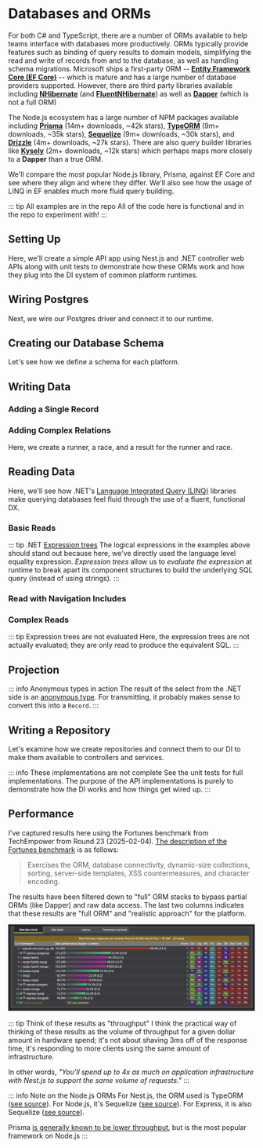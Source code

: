 # Databases and ORMs

For both C# and TypeScript, there are a number of ORMs available to help teams interface with databases more productively.  ORMs typically provide features such as binding of query results to domain models, simplifying the read and write of records from and to the database, as well as handling schema migrations.  Microsoft ships a first-party ORM -- [**Entity Framework Core (EF Core)**](https://github.com/dotnet/efcore) -- which is mature and has a large number of database providers supported.  However, there are third party libraries available including [**NHibernate**](https://github.com/nhibernate/nhibernate-core) (and [**FluentNHibernate**](https://github.com/nhibernate/fluent-nhibernate)) as well as [**Dapper**](https://github.com/DapperLib/Dapper) (which is not a full ORM)

The Node.js ecosystem has a large number of NPM packages available including [**Prisma**](https://github.com/prisma/prisma) (14m+ downloads, ~42k stars), [**TypeORM**](https://github.com/typeorm/typeorm) (9m+ downloads, ~35k stars), [**Sequelize**](https://github.com/sequelize/sequelize) (9m+ downloads, ~30k stars), and [**Drizzle**](https://github.com/drizzle-team/drizzle-orm) (4m+ downloads, ~27k stars).  There are also query builder libraries like [**Kysely**](https://github.com/kysely-org/kysely) (2m+ downloads, ~12k stars) which perhaps maps more closely to a **Dapper** than a true ORM.

We'll compare the most popular Node.js library, Prisma, against EF Core and see where they align and where they differ.  We'll also see how the usage of LINQ in EF enables much more fluid query building.

::: tip All examples are in the repo
All of the code here is functional and in the repo to experiment with!
:::

## Setting Up

Here, we'll create a simple API app using Nest.js and .NET controller web APIs along with unit tests to demonstrate how these ORMs work and how they plug into the DI system of common platform runtimes.

<CodeSplitter>
  <template #left>

```ts
// 🚧  WIP
```

  </template>
  <template #right>

```shell
# Add our packages in /src/csharp/ef-api
cd src/csharp
mkdir ef-api
cd ef-api
dotnet new webapi --use-controllers --no-https

# Add Pg driver for Entity Framework
dotnet add package Npgsql.EntityFrameworkCore.PostgreSQL

# Add to allow snake_case naming (because Pg and caps are no fun)
dotnet add package EFCore.NamingConventions

# Add for unit tests
dotnet add package XUnit
```

  </template>
</CodeSplitter>

## Wiring Postgres

Next, we wire our Postgres driver and connect it to our runtime.

<CodeSplitter>
  <template #left>

```ts
// 🚧  WIP
```

  </template>
  <template #right>

```csharp
// 📄 Database.cs
// This is just for us to inject the connection string (and other config)
public record DbConfig(string ConnectionString);

// This is our database.  The key is to inherit from DbContext
public class Database(DbConfig config) : DbContext {
  // This method gets called on startup and we'll configure our database
  protected override void OnConfiguring(DbContextOptionsBuilder optionsBuilder) {
    if (optionsBuilder.IsConfigured){
      return;
    }

    optionsBuilder
      .UseNpgsql(config.ConnectionString, o => o.UseAdminDatabase("postgres"))
      .UseSnakeCaseNamingConvention()
      .EnableDetailedErrors()
      .EnableSensitiveDataLogging();
  }
}

// 📄 Program.cs
var connectionString = "server=127.0.0.1;port=5432;database=momo;user id=postgres;password=postgres;include error detail=true;";

builder.Services.AddSingleton(new DbConfig(connectionString));
builder.Services.AddDbContext<Database>();

var app = var app = builder.Build();

// Get our database from DI and ensure we create it (because our Docker container is ephemeral)
using var scope = app.Services.CreateScope();
var db = scope.ServiceProvider.GetService<Database>()!;
db.Database.EnsureCreated();
```

  </template>
</CodeSplitter>

## Creating our Database Schema

Let's see how we define a schema for each platform.

<CodeSplitter>
  <template #left>

```ts
// 🚧  WIP
```

  </template>
  <template #right>

```csharp{3,4}
public class Database(DbConfig config) : DbContext {
  // 👇 These two define our schema
  public DbSet<Runner> Runners { get; set; } = null!;
  public DbSet<Race> Races { get; set; } = null!;

  // ℹ️ Note that we don't map the relation table directly

  protected override void OnConfiguring(DbContextOptionsBuilder optionsBuilder) {
    // Snipped...
  }
}

// 🏃‍♀️ Runners
[Index(nameof(Email))]
public class Runner {
  [DatabaseGenerated(DatabaseGeneratedOption.Identity)]
  public int Id { get; set; }
  public required string Name { get; set; }
  public required string Email { get; set; }
  public required string Country { get; set; }
  [JsonIgnore] // 👇 Do not serialize this to JSON
  public List<Race>? Races { get; set; }
  [JsonIgnore] // 👇 Do not serialize this to JSON
  public List<RaceResult>? RaceResults { get; set; }
}

// 🏎️ Races
[Index(nameof(Date))]
public class Race {
  [DatabaseGenerated(DatabaseGeneratedOption.Identity)]
  public int Id { get; set; }
  public required string Name { get; set; }
  public required DateTime Date { get; set; }
  public required decimal DistanceKm { get; set; }
  [JsonIgnore] // 👇 Do not serialize this to JSON
  public List<Runner>? Runners { get; set; }
  [JsonIgnore] // 👇 Do not serialize this to JSON
  public List<RaceResult>? RaceResults { get; set; }
}

// 🥇 Results (maps many-to-many)
// This is an implicit table that we don't access directly but
// through the navigation of the properties
[PrimaryKey(nameof(RunnerId), nameof(RaceId))]
[Index(nameof(BibNumber))]
public class RaceResult {
  public int RunnerId { get; set; }
  public int RaceId { get; set; }
  public Runner Runner { get; set; } = null!;
  public int BibNumber { get; set; }
  public Race Race { get; set; } = null!;
  public int Position { get; set; }
  public TimeSpan Time { get; set; }
}
```

  </template>
</CodeSplitter>

## Writing Data

### Adding a Single Record

<CodeSplitter>
  <template #left>

```ts
// 🚧  WIP
```

  </template>
  <template #right>

```csharp
db.Races.Add(new () {
  Name = "New York City Marathon",
  Date = new DateTime(),
  DistanceKm = 42.195m
});

await db.SaveChangesAsync();
```

  </template>
</CodeSplitter>

### Adding Complex Relations

Here, we create a runner, a race, and a result for the runner and race.

<CodeSplitter>
  <template #left>

```ts
// 🚧  WIP
```

  </template>
  <template #right>

```csharp
var runner = new Runner() {
  Name = "Ada Lovelace",
  Email = "ada@example.org",
  Country = "United Kingdom"
};

var race = new Race() {
  Name = "New York City Marathon",
  Date = new DateTime(),
  DistanceKm = 42.195m
};

runner.Races = [race];

var result = new RaceResult() {
  Runner = runner,
  Race = race,
  BibNumber = 1,
  Position = 1,
  Time = TimeSpan.FromMinutes(120)
};

runner.RaceResults = [result];

db.Add(runner);

await db.SaveChangesAsync();
```

  </template>
</CodeSplitter>

## Reading Data

Here, we'll see how .NET's [Language Integrated Query (LINQ)](./linq.md) libraries make querying databases feel fluid through the use of a fluent, functional DX.

### Basic Reads

<CodeSplitter>
  <template #left>

```ts
// 🚧  WIP
```

  </template>
  <template #right>

```csharp
// Composing Where clauses
var loadedRunners = await db.Runners
  .Where(r => r.Name.StartsWith("Ada"))
  .Where(r => r.Name == "Alan") // logical And
  .ToListAsync();
  // ✅ 0 results

// Here we see .NET Expressions in action because
// we can actually read this equality expression at runtime
// and break it down.  Cool! 😎

// Still 0 results; same query:
loadedRunners = await db.Runners
  .Where(r => r.Name.StartsWith("Ada")
    && r.Name.StartsWith("Alan")
  )
  .ToListAsync();
  // ✅ 0 results

// 2 results
loadedRunners = await db.Runners
  .Where(r => r.Name.StartsWith("Ada")
    || r.Name.StartsWith("Alan")
  )
  .ToListAsync();
  // ✅ 2 results
```

  </template>
</CodeSplitter>

::: tip .NET [Expression trees](https://learn.microsoft.com/en-us/dotnet/csharp/advanced-topics/expression-trees/)
The logical expressions in the examples above should stand out because here, we've directly used the language level equality expression. *Expression trees* allow us to *evaluate the expression* at runtime to break apart its component structures to build the underlying SQL query (instead of using strings).
:::

### Read with Navigation Includes

<CodeSplitter>
  <template #left>

```ts
// 🚧  WIP
```

  </template>
  <template #right>

```csharp
// Read the runners and include the navigation properties
var loadedRunner = await db.Runners
  .Include(r => r.RaceResults)
  .Include(r => r.Races)
  .ToListAsync();

// Read a specific runner with filtering
var loadedAda = await db.Runners
  .Include(r => r.RaceResults)
  .Include(r => r.Races)
  .FirstAsync(r => r.Email == "ada@example.org");
```

  </template>
</CodeSplitter>

### Complex Reads

<CodeSplitter>
  <template #left>

```ts

```

  </template>
  <template #right>

```csharp
// Read with a filter on the navigation for races where
// the runner finished in the top 10, 2 hours or less, and
// the race name contained the word "New"
var loadedAda = await db.Runners
  .Include(r => r.RaceResults.Where(
    finish => finish.Position <= 10
      && finish.Time <= TimeSpan.FromHours(2)
      && finish.Race.Name.Contains("New")
    )
  )
  .FirstAsync(r => r.Email == "ada@example.org");
  // Only Ada (Runner + RaceResult populated)

// Same read, but we only want the runners (not their results)
var loadedRunners = await db.Runners
  .Where(r => r.RaceResults.Where(
    finish => finish.Position <= 10
      && finish.Time <= TimeSpan.FromHours(2)
      && finish.Race.Name.Contains("New")
    ).Any()
  ).ToListAsync();
  // Only Ada (Runner only)
```

  </template>
</CodeSplitter>

::: tip Expression trees are not evaluated
Here, the expression trees are not actually evaluated; they are only read to produce the equivalent SQL.
:::

## Projection

<CodeSplitter>
  <template #left>

```ts
// 🚧  WIP
```

  </template>
  <template #right>

```csharp{9-14}
// Load Ada's top 10 races, order by finish position, and
// project the results
var loadedAdasTop10Races = await db.Runners
  .Where(r => r.Email == "ada@example.org")
  .SelectMany(r => r.RaceResults!.Where(
    finish => finish.Position <= 10)
  )
  // ✨ Notice how everything is fully typed downstack
  .Select(finish => new {
    Runner = finish.Runner.Name,
    Race = finish.Race.Name,
    finish.Position,
    finish.Time
  })
  .OrderBy(r => r.Position)
  .ToListAsync();

/*
* [
*  { Runner: "Ada Lovelace", Race: "New York City Marathon", Position: 1, Time: 00:02:00 }
*  { Runner: "Ada Lovelace", Race: "Boston Marathon", Position: 5, Time: 00:02:25 }
* ]
*/
```

  </template>
</CodeSplitter>

::: info Anonymous types in action
The result of the select from the .NET side is an [anonymous type](../basics/classes.md#anonymous-types).  For transmitting, it probably makes sense to convert this into a `Record`.
:::

## Writing a Repository

Let's examine how we create repositories and connect them to our DI to make them available to controllers and services.

::: info These implementations are not complete
See the unit tests for full implementations.  The purpose of the API implementations is purely to demonstrate how the DI works and how things get wired up.
:::

<CodeSplitter>
  <template #left>

```ts
// 🚧  WIP
```

  </template>
  <template #right>

```csharp
// 🚧  WIP
```

  </template>
</CodeSplitter>

## Performance

I've captured results here using the Fortunes benchmark from TechEmpower from Round 23 (2025-02-04).  [The description of the Fortunes benchmark](https://github.com/TechEmpower/FrameworkBenchmarks/wiki/Project-Information-Framework-Tests-Overview) is as follows:

> Exercises the ORM, database connectivity, dynamic-size collections, sorting, server-side templates, XSS countermeasures, and character encoding.

The results have been filtered down to "full" ORM stacks to bypass partial ORMs (like Dapper) and raw data access.  The last two columns indicates that these results are "full ORM" and "realistic approach" for the platform.

![ORM performance](../../assets/orm-perf.png)

::: tip Think of these results as "throughput"
I think the practical way of thinking of these results as the volume of throughput for a given dollar amount in hardware spend; it's not about shaving 3ms off of the response time, it's responding to more clients using the same amount of infrastructure.

In other words, *"You'll spend up to 4x as much on application infrastructure with Nest.js to support the same volume of requests."*
:::

::: info Note on the Node.js ORMs
For Nest.js, the ORM used is TypeORM ([see source](https://github.com/TechEmpower/FrameworkBenchmarks/blob/master/frameworks/TypeScript/nest/package.json#L35)).  For Node.js, it's Sequelize ([see source](https://github.com/TechEmpower/FrameworkBenchmarks/blob/master/frameworks/JavaScript/nodejs/package.json#L17)).  For Express, it is also Sequelize ([see source](https://github.com/TechEmpower/FrameworkBenchmarks/blob/master/frameworks/JavaScript/express/package.json#L17)).

Prisma [is generally known to be lower throughput](https://github.com/geldata/imdbench?tab=readme-ov-file#javascript-orms-full-report), but is the most popular framework on Node.js
:::
